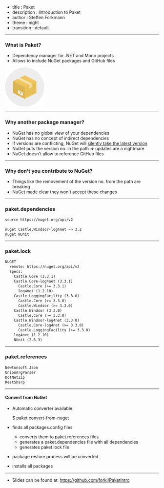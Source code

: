 - title : Paket
- description : Introduction to Paket
- author : Steffen Forkmann
- theme : night
- transition : default

***

### What is Paket?

- Dependency manager for .NET and Mono projects
- Allows to include NuGet packages and GitHub files

![Logo](images/logo.png) 

***

### Why another package manager?

- NuGet has no global view of your dependencies
- NuGet has no concept of indirect dependencies
- If versions are conflicting, NuGet will [silently take the latest version](http://fsprojects.github.io/Paket/controlling-nuget-resolution.html)
- NuGet puts the version no. in the path => updates are a nightmare
- NuGet doesn't allow to reference GitHub files

***

### Why don't you contribute to NuGet?

- Things like the removement of the version no. from the path are breaking 
- NuGet made clear they won't accept these changes

***

### paket.dependencies



    source https://nuget.org/api/v2
    
    nuget Castle.Windsor-log4net ~> 3.2
    nuget NUnit

***

### paket.lock

    NUGET
      remote: https://nuget.org/api/v2
      specs:
        Castle.Core (3.3.1)
        Castle.Core-log4net (3.3.1)
          Castle.Core (>= 3.3.1)
          log4net (1.2.10)
        Castle.LoggingFacility (3.3.0)
          Castle.Core (>= 3.3.0)
          Castle.Windsor (>= 3.3.0)
        Castle.Windsor (3.3.0)
          Castle.Core (>= 3.3.0)
        Castle.Windsor-log4net (3.3.0)
          Castle.Core-log4net (>= 3.3.0)
          Castle.LoggingFacility (>= 3.3.0)
        log4net (1.2.10)
        NUnit (2.6.3)

***

### paket.references

    Newtonsoft.Json
    UnionArgParser
    DotNetZip
    RestSharp


***

#### Convert from NuGet

- Automatic converter available

    $ paket convert-from-nuget

- finds all packages.config files
  - converts them to paket.references files
  - generates a paket.dependencies file with all dependencies
  - generates paket.lock file
- package restore process will be converted
- installs all packages

***

- Slides can be found at: https://github.com/forki/PaketIntro